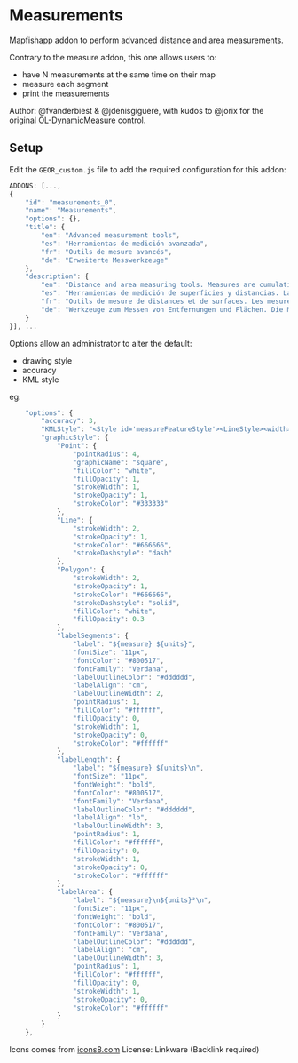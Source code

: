# Measurements

Mapfishapp addon to perform advanced distance and area measurements.

Contrary to the measure addon, this one allows users to:
 * have N measurements at the same time on their map
 * measure each segment
 * print the measurements

Author: @fvanderbiest & @jdenisgiguere, with kudos to @jorix for the original [OL-DynamicMeasure](https://github.com/jorix/OL-DynamicMeasure) control.

## Setup

Edit the `GEOR_custom.js` file to add the required configuration for this addon:

```js
ADDONS: [...,
{
    "id": "measurements_0",
    "name": "Measurements",
    "options": {},
    "title": {
        "en": "Advanced measurement tools",
        "es": "Herramientas de medición avanzada",
        "fr": "Outils de mesure avancés",
        "de": "Erweiterte Messwerkzeuge"
    },
    "description": {
        "en": "Distance and area measuring tools. Measures are cumulative, they can also be printed & exported.",
        "es": "Herramientas de medición de superficies y distancias. Las medidas son acumulativos, que también se pueden imprimir y exportación.",
        "fr": "Outils de mesure de distances et de surfaces. Les mesures sont persistantes, et peuvent être imprimées & exportées.",
        "de": "Werkzeuge zum Messen von Entfernungen und Flächen. Die Messungen können auch gedruckt und exportiert werden."
    }
}], ...
```

Options allow an administrator to alter the default:
 * drawing style
 * accuracy
 * KML style

eg:
```js
    "options": {
        "accuracy": 3,
        "KMLStyle": "<Style id='measureFeatureStyle'><LineStyle><width>2</width><color>ff6666636</color></LineStyle><PolyStyle><fill>0</fill></PolyStyle><LabelStyle><color>ff170580</color></LabelStyle><IconStyle><color>00ffffff</color><Icon><href>http:/maps.google.com/mapfiles/kml/shapes/placemark_circle.png</href></Icon></IconStyle></Style>",
        "graphicStyle": {
            "Point": {
                "pointRadius": 4,
                "graphicName": "square",
                "fillColor": "white",
                "fillOpacity": 1,
                "strokeWidth": 1,
                "strokeOpacity": 1,
                "strokeColor": "#333333"
            },
            "Line": {
                "strokeWidth": 2,
                "strokeOpacity": 1,
                "strokeColor": "#666666",
                "strokeDashstyle": "dash"
            },
            "Polygon": {
                "strokeWidth": 2,
                "strokeOpacity": 1,
                "strokeColor": "#666666",
                "strokeDashstyle": "solid",
                "fillColor": "white",
                "fillOpacity": 0.3
            },
            "labelSegments": {
                "label": "${measure} ${units}",
                "fontSize": "11px",
                "fontColor": "#800517",
                "fontFamily": "Verdana",
                "labelOutlineColor": "#dddddd",
                "labelAlign": "cm",
                "labelOutlineWidth": 2,
                "pointRadius": 1,
                "fillColor": "#ffffff",
                "fillOpacity": 0,
                "strokeWidth": 1,
                "strokeOpacity": 0,
                "strokeColor": "#ffffff"
            },
            "labelLength": {
                "label": "${measure} ${units}\n",
                "fontSize": "11px",
                "fontWeight": "bold",
                "fontColor": "#800517",
                "fontFamily": "Verdana",
                "labelOutlineColor": "#dddddd",
                "labelAlign": "lb",
                "labelOutlineWidth": 3,
                "pointRadius": 1,
                "fillColor": "#ffffff",
                "fillOpacity": 0,
                "strokeWidth": 1,
                "strokeOpacity": 0,
                "strokeColor": "#ffffff"
            },
            "labelArea": {
                "label": "${measure}\n${units}²\n",
                "fontSize": "11px",
                "fontWeight": "bold",
                "fontColor": "#800517",
                "fontFamily": "Verdana",
                "labelOutlineColor": "#dddddd",
                "labelAlign": "cm",
                "labelOutlineWidth": 3,
                "pointRadius": 1,
                "fillColor": "#ffffff",
                "fillOpacity": 0,
                "strokeWidth": 1,
                "strokeOpacity": 0,
                "strokeColor": "#ffffff"
            }
        }
    },
```

Icons comes from [icons8.com](http://megaicons.net/iconspack-178/5730/)
License: Linkware (Backlink required) 
